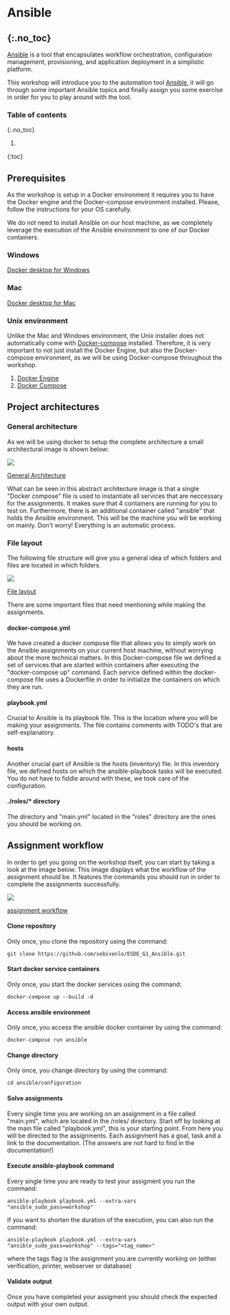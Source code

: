 # Ansible
{:.no_toc}
---

[Ansible](https://www.ansible.com/) is a tool that encapsulates workflow orchestration, configuration management, provisioning, and application deployment in a simplistic platform.

This workshop will introduce you to the automation tool [Ansible](https://www.ansible.com/), it will go through some important Ansible topics and finally assign you some exercise in order for you to play around with the tool.

### Table of contents
{:.no_toc}

1. 
{:toc}

## Prerequisites
As the workshop is setup in a Docker environment it requires you to have the Docker engine and the Docker-compose environment installed. Please, follow the instructions for your OS carefully. 

We do not need to install Ansible on our host machine, as we completely leverage the execution of the Ansible environment to one of our Docker containers.

### Windows

[Docker desktop for Windows](https://docs.docker.com/desktop/windows/install/)

### Mac

[Docker desktop for Mac](https://docs.docker.com/desktop/mac/install/)

### Unix environment
Unlike the Mac and Windows environment, the Unix installer does not automatically come with [Docker-compose](https://docs.docker.com/compose/) installed. Therefore, it is very important to not just install the Docker Engine, but also the Docker-compose environment, as we will be using Docker-compose throughout the workshop.

1. [Docker Engine](https://docs.docker.com/engine/install/)
2. [Docker Compose](https://docs.docker.com/compose/install/)

## Project architectures

### General architecture
As we will be using docker to setup the complete architecture a small architectural image is shown below:

<img src="documentation/images/Architecture.svg">

[General Architecture](documentation/images/Architecture.svg)

What can be seen in this abstract architecture image is that a single "Docker compose" file is used to instantiate all services that are neccessary for the assignments. It makes sure that 4 containers are running for you to test on. Furthermore, there is an additional container called "ansible" that holds the Ansible environment. This will be the machine you will be working on mainly. Don't worry! Everything is an automatic process.

### File layout
The following file structure will give you a general idea of which folders and files are located in which folders.

<img src="documentation/images/File_layout.svg">

[File layout](documentation/images/File_layout.svg)

There are some important files that need mentioning while making the assignments.

#### docker-compose.yml
We have created a docker compose file that allows you to simply work on the Ansible assignments on your current host machine, without worrying about the more technical matters. In this Docker-compose file we defined a set of services that are started within containers after executing the "docker-compose up" command. Each service defined within the docker-compose file uses a Dockerfile in order to initialize the containers on which they are run.

#### playbook.yml
Crucial to Ansible is its playbook file. This is the location where you will be making your assignments. The file contains comments with TODO's that are self-explanatory.

#### hosts
Another crucial part of Ansible is the hosts (inventory) file. In this inventory file, we defined hosts on which the ansible-playbook tasks will be executed. You do not have to fiddle around with these, we took care of the configuration.

#### ./roles/* directory
The directory and "main.yml" located in the "roles" directory are the ones you should be working on.

## Assignment workflow
In order to get you going on the workshop itself, you can start by taking a look at the image below. This image displays what the workflow of the assignment should be. It features the commands you should run in order to complete the assignments successfully.

<img src="documentation/images/Assignment_workflow.svg">

[assignment workflow](documentation/images/Assignment_workflow.svg)

#### Clone repository
Only once, you clone the repository using the command:
```
git clone https://github.com/sebivenlo/ESDE_G1_Ansible.git
```

#### Start docker service containers
Only once, you start the docker services using the command:
```
docker-compose up --build -d
```

#### Access ansible environment 
Only once, you access the ansible docker container by using the command:
```
docker-compose run ansible
```

#### Change directory
Only once, you change directory by using the command:
```
cd ansible/configuration
```

#### Solve assignments
Every single time you are working on an assignment in a file called "main.yml", which are located in the /roles/ directory. Start off by looking at the main file called "playbook.yml", this is your starting point. From here you will be directed to the assignments. Each assignment has a goal, task and a link to the documentation. (The answers are not hard to find in the documentation!)

#### Execute ansible-playbook command
Every single time you are ready to test your assigment you run the command:
```
ansible-playbook playbook.yml --extra-vars "ansible_sudo_pass=workshop"
```
If you want to shorten the duration of the execution, you can also run the command:
```
ansible-playbook playbook.yml --extra-vars "ansible_sudo_pass=workshop" --tags="<tag_name>"
```
where the tags flag is the assignment you are currently working on (either verification, printer, webserver or database)

#### Validate output
Once you have completed your assigment you should check the expected output with your own output.
